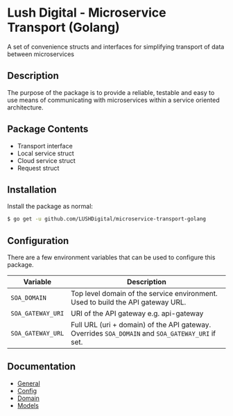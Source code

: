 # Lush Digital - Microservice Transport (Golang)
A set of convenience structs and interfaces for simplifying transport of data between microservices

## Description
The purpose of the package is to provide a reliable, testable and easy to use means of communicating with microservices
within a service oriented architecture.

## Package Contents
* Transport interface
* Local service struct
* Cloud service struct
* Request struct

## Installation
Install the package as normal:

```bash
$ go get -u github.com/LUSHDigital/microservice-transport-golang
```

## Configuration
There are a few environment variables that can be used to configure this package.

| Variable          | Description                                                                                      |
|-------------------|--------------------------------------------------------------------------------------------------|
| `SOA_DOMAIN`      | Top level domain of the service environment. Used to build the API gateway URL.                  |
| `SOA_GATEWAY_URI` | URI of the API gateway e.g. api-gateway                                                          |
| `SOA_GATEWAY_URL` | Full URL (uri + domain) of the API gateway. Overrides `SOA_DOMAIN` and `SOA_GATEWAY_URI` if set. |

## Documentation
* [General](https://godoc.org/github.com/LUSHDigital/microservice-transport-golang)
* [Config](https://godoc.org/github.com/LUSHDigital/microservice-transport-golang/config)
* [Domain](https://godoc.org/github.com/LUSHDigital/microservice-transport-golang/domain)
* [Models](https://godoc.org/github.com/LUSHDigital/microservice-transport-golang/models)